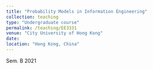 ```yaml
---
title: "Probability Models in Information Engineering"
collection: teaching
type: "Undergraduate course"
permalink: /teaching/EE3331 
venue: "City University of Hong Kong"
date: 
location: "Hong Kong, China"
---
```


Sem. B 2021
